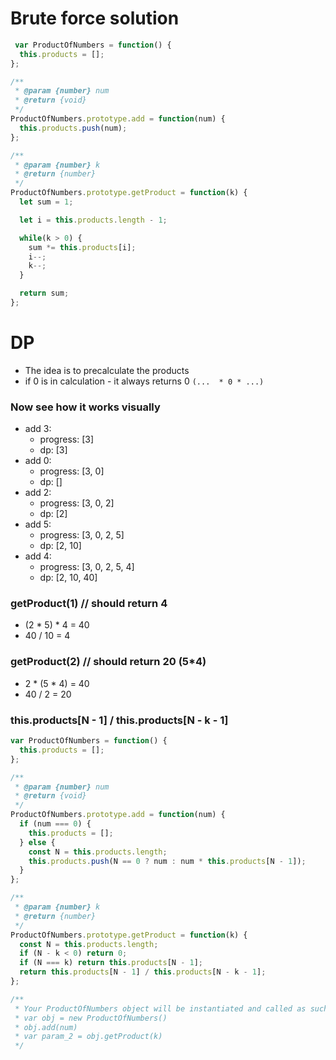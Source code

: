# Brute force solution

```javascript
 var ProductOfNumbers = function() {
  this.products = [];
};

/**
 * @param {number} num
 * @return {void}
 */
ProductOfNumbers.prototype.add = function(num) {
  this.products.push(num);
};

/**
 * @param {number} k
 * @return {number}
 */
ProductOfNumbers.prototype.getProduct = function(k) {
  let sum = 1;

  let i = this.products.length - 1;

  while(k > 0) {
    sum *= this.products[i];
    i--;
    k--;
  }

  return sum;
};
```

# DP

* The idea is to precalculate the products
* if 0 is in calculation - it always returns 0 `(...  * 0 * ...)`

### Now see how it works visually
* add 3:
  * progress: [3]
  * dp:       [3]
* add 0:
  * progress: [3, 0]
  * dp:       []
* add 2:
  * progress: [3, 0, 2]
  * dp:       [2]
* add 5:
  * progress: [3, 0, 2, 5]
  * dp:       [2, 10]
* add 4:
  * progress: [3, 0, 2, 5, 4]
  * dp:       [2, 10, 40]

### getProduct(1) // should return 4
* (2 * 5) * 4 = 40
* 40 / 10 = 4

### getProduct(2) // should return 20 (5*4)
* 2 * (5 * 4) = 40
* 40 / 2 = 20

### this.products[N - 1] / this.products[N - k - 1]

```javascript
var ProductOfNumbers = function() {
  this.products = [];
};

/**
 * @param {number} num
 * @return {void}
 */
ProductOfNumbers.prototype.add = function(num) {
  if (num === 0) {
    this.products = [];
  } else {
    const N = this.products.length;
    this.products.push(N == 0 ? num : num * this.products[N - 1]);
  }
};

/**
 * @param {number} k
 * @return {number}
 */
ProductOfNumbers.prototype.getProduct = function(k) {
  const N = this.products.length;
  if (N - k < 0) return 0;
  if (N === k) return this.products[N - 1];
  return this.products[N - 1] / this.products[N - k - 1];
};

/**
 * Your ProductOfNumbers object will be instantiated and called as such:
 * var obj = new ProductOfNumbers()
 * obj.add(num)
 * var param_2 = obj.getProduct(k)
 */
```